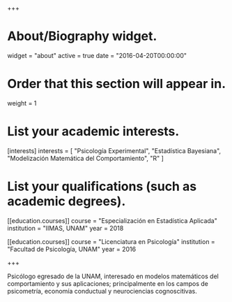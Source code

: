 +++
# About/Biography widget.
widget = "about"
active = true
date = "2016-04-20T00:00:00"

# Order that this section will appear in.
weight = 1

# List your academic interests.
[interests]
  interests = [
    "Psicología Experimental",
    "Estadística Bayesiana",
    "Modelización Matemática del Comportamiento", 
    "R"
  ]

# List your qualifications (such as academic degrees).


[[education.courses]]
  course = "Especialización en Estadística Aplicada"
  institution = "IIMAS, UNAM"
  year = 2018

[[education.courses]]
  course = "Licenciatura en Psicología"
  institution = "Facultad de Psicología, UNAM"
  year = 2016
 
+++


Psicólogo egresado de la UNAM, interesado en modelos matemáticos del comportamiento y sus aplicaciones; principalmente en los campos de psicometría, economía conductual y neurociencias cognoscitivas.
